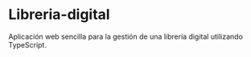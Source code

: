 # Libreria-digital
Aplicación web sencilla para la gestión de una librería digital utilizando TypeScript.
